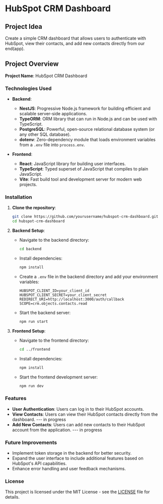 # HubSpot CRM Dashboard

## Project Idea

Create a simple CRM dashboard that allows users to authenticate with HubSpot, view their contacts, and add new contacts directly from our end(app).

## Project Overview

**Project Name**: HubSpot CRM Dashboard

### Technologies Used

- **Backend**: 
  - **NestJS**: Progressive Node.js framework for building efficient and scalable server-side applications.
  - **TypeORM**: ORM library that can run in Node.js and can be used with TypeScript.
  - **PostgreSQL**: Powerful, open-source relational database system (or any other SQL database).
  - **dotenv**: Zero-dependency module that loads environment variables from a `.env` file into `process.env`.

- **Frontend**: 
  - **React**: JavaScript library for building user interfaces.
  - **TypeScript**: Typed superset of JavaScript that compiles to plain JavaScript.
  - **Vite**: Fast build tool and development server for modern web projects.

### Installation

1. **Clone the repository**:
   ```bash
   git clone https://github.com/yourusername/hubspot-crm-dashboard.git
   cd hubspot-crm-dashboard
   ```

2. **Backend Setup**:
   - Navigate to the backend directory:
     ```bash
     cd backend
     ```
   - Install dependencies:
     ```bash
     npm install
     ```
   - Create a `.env` file in the backend directory and add your environment variables:
     ```
     HUBSPOT_CLIENT_ID=your_client_id
     HUBSPOT_CLIENT_SECRET=your_client_secret
     REDIRECT_URI=http://localhost:3000/auth/callback
     SCOPE=crm.objects.contacts.read
     ```
   - Start the backend server:
     ```bash
     npm run start
     ```

3. **Frontend Setup**:
   - Navigate to the frontend directory:
     ```bash
     cd ../frontend
     ```
   - Install dependencies:
     ```bash
     npm install
     ```
   - Start the frontend development server:
     ```bash
     npm run dev
     ```

### Features

- **User Authentication**: Users can log in to their HubSpot accounts.
- **View Contacts**: Users can view their HubSpot contacts directly from the dashboard. --- in progress
- **Add New Contacts**: Users can add new contacts to their HubSpot account from the application. --- in progress

### Future Improvements

- Implement token storage in the backend for better security.
- Expand the user interface to include additional features based on HubSpot's API capabilities.
- Enhance error handling and user feedback mechanisms.

### License

This project is licensed under the MIT License - see the [LICENSE](LICENSE) file for details.
